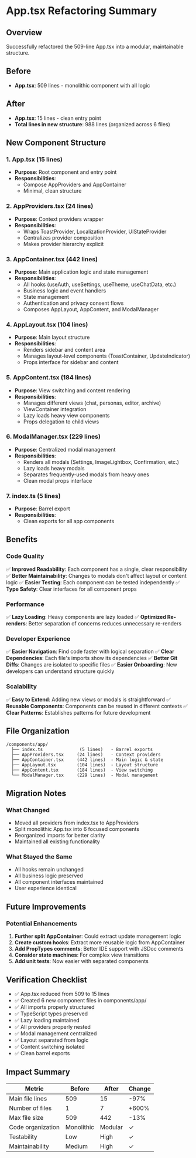 # App.tsx Refactoring Summary

## Overview
Successfully refactored the 509-line App.tsx into a modular, maintainable structure.

## Before
- **App.tsx**: 509 lines - monolithic component with all logic

## After
- **App.tsx**: 15 lines - clean entry point
- **Total lines in new structure**: 988 lines (organized across 6 files)

## New Component Structure

### 1. App.tsx (15 lines)
- **Purpose**: Root component and entry point
- **Responsibilities**: 
  - Compose AppProviders and AppContainer
  - Minimal, clean structure

### 2. AppProviders.tsx (24 lines)
- **Purpose**: Context providers wrapper
- **Responsibilities**:
  - Wraps ToastProvider, LocalizationProvider, UIStateProvider
  - Centralizes provider composition
  - Makes provider hierarchy explicit

### 3. AppContainer.tsx (442 lines)
- **Purpose**: Main application logic and state management
- **Responsibilities**:
  - All hooks (useAuth, useSettings, useTheme, useChatData, etc.)
  - Business logic and event handlers
  - State management
  - Authentication and privacy consent flows
  - Composes AppLayout, AppContent, and ModalManager

### 4. AppLayout.tsx (104 lines)
- **Purpose**: Main layout structure
- **Responsibilities**:
  - Renders sidebar and content area
  - Manages layout-level components (ToastContainer, UpdateIndicator)
  - Props interface for sidebar and content

### 5. AppContent.tsx (184 lines)
- **Purpose**: View switching and content rendering
- **Responsibilities**:
  - Manages different views (chat, personas, editor, archive)
  - ViewContainer integration
  - Lazy loads heavy view components
  - Props delegation to child views

### 6. ModalManager.tsx (229 lines)
- **Purpose**: Centralized modal management
- **Responsibilities**:
  - Renders all modals (Settings, ImageLightbox, Confirmation, etc.)
  - Lazy loads heavy modals
  - Separates frequently-used modals from heavy ones
  - Clean modal props interface

### 7. index.ts (5 lines)
- **Purpose**: Barrel export
- **Responsibilities**: 
  - Clean exports for all app components

## Benefits

### Code Quality
✅ **Improved Readability**: Each component has a single, clear responsibility
✅ **Better Maintainability**: Changes to modals don't affect layout or content logic
✅ **Easier Testing**: Each component can be tested independently
✅ **Type Safety**: Clear interfaces for all component props

### Performance
✅ **Lazy Loading**: Heavy components are lazy loaded
✅ **Optimized Re-renders**: Better separation of concerns reduces unnecessary re-renders

### Developer Experience
✅ **Easier Navigation**: Find code faster with logical separation
✅ **Clear Dependencies**: Each file's imports show its dependencies
✅ **Better Git Diffs**: Changes are isolated to specific files
✅ **Easier Onboarding**: New developers can understand structure quickly

### Scalability
✅ **Easy to Extend**: Adding new views or modals is straightforward
✅ **Reusable Components**: Components can be reused in different contexts
✅ **Clear Patterns**: Establishes patterns for future development

## File Organization

```
/components/app/
  ├── index.ts              (5 lines)   - Barrel exports
  ├── AppProviders.tsx     (24 lines)   - Context providers
  ├── AppContainer.tsx     (442 lines)  - Main logic & state
  ├── AppLayout.tsx        (104 lines)  - Layout structure
  ├── AppContent.tsx       (184 lines)  - View switching
  └── ModalManager.tsx     (229 lines)  - Modal management
```

## Migration Notes

### What Changed
- Moved all providers from index.tsx to AppProviders
- Split monolithic App.tsx into 6 focused components
- Reorganized imports for better clarity
- Maintained all existing functionality

### What Stayed the Same
- All hooks remain unchanged
- All business logic preserved
- All component interfaces maintained
- User experience identical

## Future Improvements

### Potential Enhancements
1. **Further split AppContainer**: Could extract update management logic
2. **Create custom hooks**: Extract more reusable logic from AppContainer
3. **Add PropTypes comments**: Better IDE support with JSDoc comments
4. **Consider state machines**: For complex view transitions
5. **Add unit tests**: Now easier with separated components

## Verification Checklist

- ✅ App.tsx reduced from 509 to 15 lines
- ✅ Created 6 new component files in components/app/
- ✅ All imports properly structured
- ✅ TypeScript types preserved
- ✅ Lazy loading maintained
- ✅ All providers properly nested
- ✅ Modal management centralized
- ✅ Layout separated from logic
- ✅ Content switching isolated
- ✅ Clean barrel exports

## Impact Summary

| Metric | Before | After | Change |
|--------|--------|-------|--------|
| Main file lines | 509 | 15 | -97% |
| Number of files | 1 | 7 | +600% |
| Max file size | 509 | 442 | -13% |
| Code organization | Monolithic | Modular | ✓ |
| Testability | Low | High | ✓ |
| Maintainability | Medium | High | ✓ |
